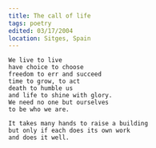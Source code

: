 ```yaml
---
title: The call of life
tags: poetry
edited: 03/17/2004
location: Sitges, Spain
---
```


    We live to live
    have choice to choose
    freedom to err and succeed
    time to grow, to act
    death to humble us
    and life to shine with glory.
    We need no one but ourselves
    to be who we are.

    It takes many hands to raise a building
    but only if each does its own work
    and does it well.


